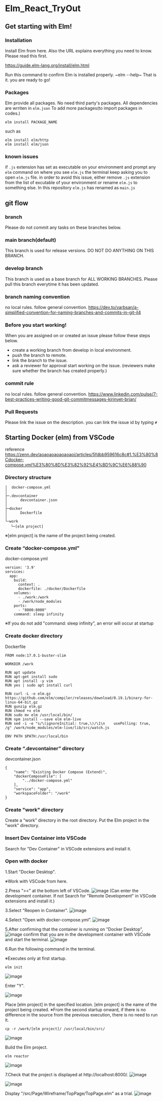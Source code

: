 # Elm_React_TryOut

## Get starting with Elm!

### Installation
Install Elm from here. Also the URL explains everything you need to know. Please read this first.

https://guide.elm-lang.org/install/elm.html

Run this command to confirm Elm is installed properly.
~elm --help~
That is it. you are ready to go!

### Packages
Elm provide all packages. No need third party's packages.
All dependencies are wrriten in `elm.json`
To add more packages(to import packages in codes.)
```
elm install PACKAGE_NAME
```
such as
```
elm install elm/http
elm install elm/json
```
### known issues
if `.js` extension has set as executable on your environment and prompt any `elm` command on where you see `elm.js` the terminal keep asking you to open `elm.js` file.
in order to avoid this issue, either remove `.js` extension from the list of excutable of your environment or rename `elm.js` to something else. In this repository `elm.js` has renamed as `main.js`

## git flow

### branch
Please do not commit any tasks on these branches below.

### main branch(default)
This branch is used for release versions. DO NOT DO ANYTHING ON THIS BRANCH.

### develop branch
This branch is used as a base branch for ALL WORKING BRANCHES.
Please pull this branch everytime it has been updated.

### branch naming convention
no local rules. follow general convention.
https://dev.to/varbsan/a-simplified-convention-for-naming-branches-and-commits-in-git-il4

### Before you start working!
When you are assigned on or created an issue please follow these steps below.
- create a working branch from develop in local environment.
- push the branch to remote. 
- link the branch to the issue.
- ask a reviewer for approval start working on the issue. (reviewers make sure whether the branch has created properly.)

### commit rule
no local rules. follow general convention.
https://www.linkedin.com/pulse/7-best-practices-writing-good-git-commitmessages-kirinyet-brian/

### Pull Requests
Please link the issue on the description. you can link the issue id by typing `#`

## Starting Docker (elm) from VSCode
reference https://zenn.dev/aoaoaoaoaoaoaoi/articles/5fdbb959616c8c#1.%E3%80%8Cdocker-compose.yml%E3%80%8D%E3%82%92%E4%BD%9C%E6%88%90

### Directory structure
```
│  docker-compose.yml
│
├─.devcontainer
│      devcontainer.json
│
├─docker
│      Dockerfile
│
└─work
　 └─[elm project]
```
※[elm project] is the name of the project being created.

### Create “docker-compose.yml”
docker-compose.yml
```
version: '3.9'
services:
  app:
    build:
      context: .
      dockerfile: ./docker/Dockerfile
    volumes:
      - ./work:/work
      - /work/node_modules
    ports:
      - "8000:8000"
    command: sleep infinity

```
※If you do not add "command: sleep infinity", an error will occur at startup

### Create docker directory
Dockerfile
```
FROM node:17.0.1-buster-slim

WORKDIR /work

RUN apt update
RUN apt-get install sudo
RUN apt install -y vim
RUN yes | sudo apt install curl

RUN curl -L -o elm.gz https://github.com/elm/compiler/releases/download/0.19.1/binary-for-linux-64-bit.gz
RUN gunzip elm.gz
RUN chmod +x elm
RUN sudo mv elm /usr/local/bin/
RUN npm install --save elm elm-live
RUN sed -i -e "s/\(ignoreInitial: true,\)/\1\n    usePolling: true, /g" /work/node_modules/elm-live/lib/src/watch.js

ENV PATH $PATH:/usr/local/bin

```

### Create “.devcontainer” directory
devcontainer.json
```
{
	"name": "Existing Docker Compose (Extend)",
	"dockerComposeFile": [
		"../docker-compose.yml"
	],
	"service": "app",
	"workspaceFolder": "/work"
}
```

### Create "work" directory
Create a “work” directory in the root directory.
Put the Elm project in the "work" directory.

### Insert Dev Container into VSCode
Search for "Dev Container" in VSCode extensions and install it.

### Open with docker
1.Start "Docker Desktop".

※Work with VSCode from here.

2.Press "><" at the bottom left of VSCode.
![image](https://github.com/vitoria-training/Experiment-Elm/assets/129945608/e5dff3fd-c886-40b3-bfd0-781ebec09994)
(Can enter the development container.
 If not Search for "Remote Development" in VSCode extensions and install it.)

3.Select "Reopen in Container".
![image](https://github.com/vitoria-training/Experiment-Elm/assets/129945608/66286766-7644-4d15-a0d0-443f0bc4c50a)

4.Select “Open with docker-compose.yml”.
![image](https://github.com/vitoria-training/Experiment-Elm/assets/129945608/647bcca4-f87a-41d3-9f4c-fc3ec600f377)

5.After confirming that the container is running on "Docker Desktop",
![image](https://github.com/vitoria-training/Experiment-Elm/assets/129945608/0457cd03-2796-4589-8fab-ada50b39a7f6)
confirm that you are in the development container with VSCode and start the terminal.
![image](https://github.com/vitoria-training/Experiment-Elm/assets/129945608/0c62ba59-64ce-45a3-8d42-d6549072cc95)

6.Run the following command in the terminal.

※Executes only at first startup.
```
elm init
```
![image](https://github.com/vitoria-training/Experiment-Elm/assets/129945608/2b32a4c4-17fb-4aa1-9621-c3a2818a191e)

Enter "Y".

![image](https://github.com/vitoria-training/Experiment-Elm/assets/129945608/e387b9f5-ec74-47f9-ba21-9fbed576314e)

Place [elm project] in the specified location.
[elm project] is the name of the project being created.
※From the second startup onward,
  if there is no difference in the source from the previous execution, there is no need to run it.
```
cp -r /work/[elm project]/ /usr/local/bin/src/
```
![image](https://github.com/vitoria-training/Experiment-Elm/assets/129945608/a83d6d86-680b-46fa-87f9-2f1ff158e40d)

Build the Elm project.
```
elm reactor
```
![image](https://github.com/vitoria-training/Experiment-Elm/assets/129945608/b997ecae-b857-4e07-9404-97f52f74e4fa)

7.Check that the project is displayed at http://localhost:8000/.
![image](https://github.com/vitoria-training/Experiment-Elm/assets/129945608/ac3172bf-e45e-41a8-9072-2df4d8f9d8db)

![image](https://github.com/vitoria-training/Experiment-Elm/assets/129945608/f1c41a52-504d-4969-a2c6-4b487a682f71)

Display "/src/Page/Wireframe/TopPage/TopPage.elm" as a trial.
![image](https://github.com/vitoria-training/Experiment-Elm/assets/129945608/00121278-99f6-4d7d-870a-5df430c97a53)
